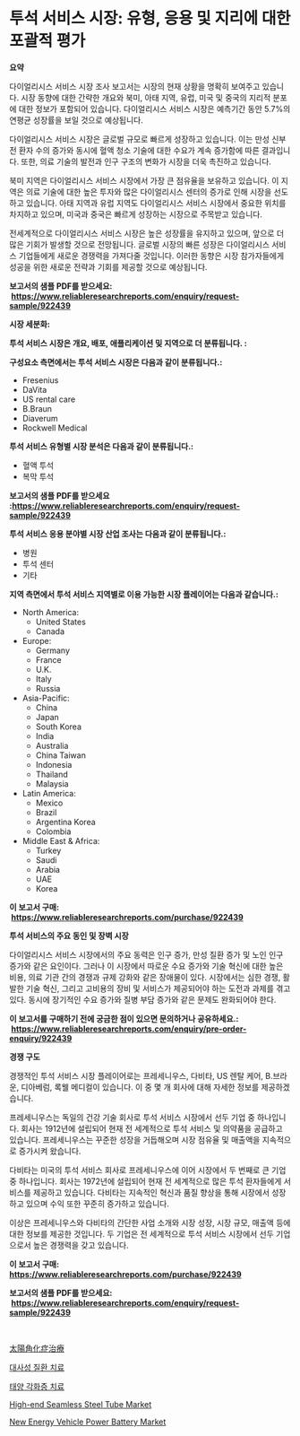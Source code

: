 <p><h1>투석 서비스 시장: 유형, 응용 및 지리에 대한 포괄적 평가</h1></p><p><strong>요약</strong></p>
<p><p>다이얼리시스 서비스 시장 조사 보고서는 시장의 현재 상황을 명확히 보여주고 있습니다. 시장 동향에 대한 간략한 개요와 북미, 아태 지역, 유럽, 미국 및 중국의 지리적 분포에 대한 정보가 포함되어 있습니다. 다이얼리시스 서비스 시장은 예측기간 동안 5.7%의 연평균 성장률을 보일 것으로 예상됩니다.</p><p>다이얼리시스 서비스 시장은 글로벌 규모로 빠르게 성장하고 있습니다. 이는 만성 신부전 환자 수의 증가와 동시에 혈액 청소 기술에 대한 수요가 계속 증가함에 따른 결과입니다. 또한, 의료 기술의 발전과 인구 구조의 변화가 시장을 더욱 촉진하고 있습니다.</p><p>북미 지역은 다이얼리시스 서비스 시장에서 가장 큰 점유율을 보유하고 있습니다. 이 지역은 의료 기술에 대한 높은 투자와 많은 다이얼리시스 센터의 증가로 인해 시장을 선도하고 있습니다. 아태 지역과 유럽 지역도 다이얼리시스 서비스 시장에서 중요한 위치를 차지하고 있으며, 미국과 중국은 빠르게 성장하는 시장으로 주목받고 있습니다.</p><p>전세계적으로 다이얼리시스 서비스 시장은 높은 성장률을 유지하고 있으며, 앞으로 더 많은 기회가 발생할 것으로 전망됩니다. 글로벌 시장의 빠른 성장은 다이얼리시스 서비스 기업들에게 새로운 경쟁력을 가져다줄 것입니다. 이러한 동향은 시장 참가자들에게 성공을 위한 새로운 전략과 기회를 제공할 것으로 예상됩니다.</p></p>
<p><strong>보고서의 샘플 PDF를 받으세요: &nbsp;<a href="https://www.reliableresearchreports.com/enquiry/request-sample/922439">https://www.reliableresearchreports.com/enquiry/request-sample/922439</a></strong></p>
<p><strong>시장 세분화:</strong></p>
<p><strong> 투석 서비스 시장은 개요, 배포, 애플리케이션 및 지역으로 더 분류됩니다. :</strong></p>
<p><strong>구성요소 측면에서는 투석 서비스 시장은 다음과 같이 분류됩니다.:</strong></p>
<p><ul><li>Fresenius</li><li>DaVita</li><li>US rental care</li><li>B.Braun</li><li>Diaverum</li><li>Rockwell Medical</li></ul></p>
<p><strong> 투석 서비스 유형별 시장 분석은 다음과 같이 분류됩니다.:</strong></p>
<p><ul><li>혈액 투석</li><li>복막 투석</li></ul></p>
<p><strong>보고서의 샘플 PDF를 받으세요 :<a href="https://www.reliableresearchreports.com/enquiry/request-sample/922439">https://www.reliableresearchreports.com/enquiry/request-sample/922439</a></strong></p>
<p><strong> 투석 서비스 응용 분야별 시장 산업 조사는 다음과 같이 분류됩니다.:</strong></p>
<p><ul><li>병원</li><li>투석 센터</li><li>기타</li></ul></p>
<p><strong>지역 측면에서 투석 서비스 지역별로 이용 가능한 시장 플레이어는 다음과 같습니다.:</strong></p>
<p><ul>
    <li>
        North America:
        <ul>
            <li>United States</li>
            <li>Canada</li>
        </ul>
    </li>
    <li>
        Europe:
        <ul>
            <li>Germany</li>
            <li>France</li>
            <li>U.K.</li>
            <li>Italy</li>
            <li>Russia</li>
        </ul>
    </li>
    <li>
        Asia-Pacific:
        <ul>
            <li>China</li>
            <li>Japan</li>
            <li>South Korea</li>
            <li>India</li>
            <li>Australia</li>
            <li>China Taiwan</li>
            <li>Indonesia</li>
            <li>Thailand</li>
            <li>Malaysia</li>
        </ul>
    </li>
    <li>
        Latin America:
        <ul>
            <li>Mexico</li>
            <li>Brazil</li>
            <li>Argentina Korea</li>
            <li>Colombia</li>
        </ul>
    </li>
    <li>
        Middle East & Africa:
        <ul>
            <li>Turkey</li>
            <li>Saudi</li>
            <li>Arabia</li>
            <li>UAE</li>
            <li>Korea</li>
        </ul>
    </li>
    </ul></p>
<p><strong>이 보고서 구매: &nbsp;<a href="https://www.reliableresearchreports.com/purchase/922439">https://www.reliableresearchreports.com/purchase/922439</a></strong></p>
<p><strong>투석 서비스의 주요 동인 및 장벽 시장</strong></p>
<p><p>다이얼리시스 서비스 시장에서의 주요 동력은 인구 증가, 만성 질환 증가 및 노인 인구 증가와 같은 요인이다. 그러나 이 시장에서 따로운 수요 증가와 기술 혁신에 대한 높은 비용, 의료 기관 간의 경쟁과 규제 강화와 같은 장애물이 있다. 시장에서는 심한 경쟁, 활발한 기술 혁신, 그리고 고비용의 장비 및 서비스가 제공되어야 하는 도전과 과제를 겪고 있다. 동시에 장기적인 수요 증가와 질병 부담 증가와 같은 문제도 완화되어야 한다.</p></p>
<p><strong>이 보고서를 구매하기 전에 궁금한 점이 있으면 문의하거나 공유하세요.: &nbsp;<a href="https://www.reliableresearchreports.com/enquiry/pre-order-enquiry/922439">https://www.reliableresearchreports.com/enquiry/pre-order-enquiry/922439</a></strong></p>
<p><strong>경쟁 구도</strong></p>
<p><p>경쟁적인 투석 서비스 시장 플레이어로는 프레세니우스, 다비타, US 렌탈 케어, B.브라운, 디아베럼, 록웰 메디컬이 있습니다. 이 중 몇 개 회사에 대해 자세한 정보를 제공하겠습니다.</p><p>프레세니우스는 독일의 건강 기술 회사로 투석 서비스 시장에서 선두 기업 중 하나입니다. 회사는 1912년에 설립되어 현재 전 세계적으로 투석 서비스 및 의약품을 공급하고 있습니다. 프레세니우스는 꾸준한 성장을 거듭해오며 시장 점유율 및 매출액을 지속적으로 증가시켜 왔습니다.</p><p>다비타는 미국의 투석 서비스 회사로 프레세니우스에 이어 시장에서 두 번째로 큰 기업 중 하나입니다. 회사는 1972년에 설립되어 현재 전 세계적으로 많은 투석 환자들에게 서비스를 제공하고 있습니다. 다비타는 지속적인 혁신과 품질 향상을 통해 시장에서 성장하고 있으며 수익 또한 꾸준히 증가하고 있습니다.</p><p>이상은 프레세니우스와 다비타의 간단한 사업 소개와 시장 성장, 시장 규모, 매출액 등에 대한 정보를 제공한 것입니다. 두 기업은 전 세계적으로 투석 서비스 시장에서 선두 기업으로서 높은 경쟁력을 갖고 있습니다.</p></p>
<p><strong>이 보고서 구매: &nbsp; <a href="https://www.reliableresearchreports.com/purchase/922439">https://www.reliableresearchreports.com/purchase/922439</a></strong></p>
<p><strong>보고서의 샘플 PDF를 받으세요: &nbsp;<a href="https://www.reliableresearchreports.com/enquiry/request-sample/922439">https://www.reliableresearchreports.com/enquiry/request-sample/922439</a></strong><strong></strong></p>
<p>&nbsp;</p>
<p><p><a href="https://github.com/lababdou/Market-Research-Report-List-2/blob/main/6698268182534.md">太陽角化症治療</a></p><p><a href="https://github.com/sougarounis/Market-Research-Report-List-2/blob/main/6832378182530.md">대사성 질환 치료</a></p><p><a href="https://github.com/laholand/Market-Research-Report-List-2/blob/main/1512983182529.md">태양 각화증 치료</a></p><p><a href="https://issuu.com/reportprime-2/docs/high-end-seamless-steel-tube-market-size-2030.pptx">High-end Seamless Steel Tube Market</a></p><p><a href="https://github.com/AKSHATREPORTPRIME/Market-Research-Report-List-3/blob/main/new-energy-vehicle-power-battery-market.md">New Energy Vehicle Power Battery Market</a></p></p>